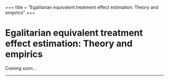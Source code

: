 +++
title = "Egalitarian equivalent treatment effect estimation: Theory and empirics"
+++

# Egalitarian equivalent treatment effect estimation: Theory and empirics

Coming soon...

---
